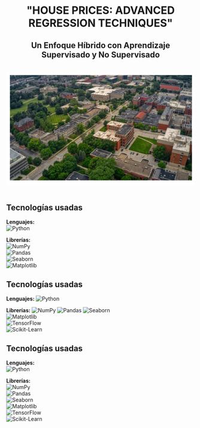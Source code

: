 <div align="center">

# "HOUSE PRICES: ADVANCED REGRESSION TECHNIQUES"  
## Un Enfoque Híbrido con Aprendizaje Supervisado y No Supervisado  
</div>

<br>
<div align="center">

  <img src="https://github.com/OscarDomPer/houses/blob/main/imaxes/0.png">
  
</div>

<br>

## Tecnologías usadas  

**Lenguajes:**  
![Python](https://img.shields.io/badge/-Python-3776AB?style=flat&logo=python&logoColor=white)  

**Librerías:**  
![NumPy](https://img.shields.io/badge/-NumPy-013243?style=flat&logo=numpy&logoColor=white)  
![Pandas](https://img.shields.io/badge/-Pandas-150458?style=flat&logo=pandas&logoColor=white)  
![Seaborn](https://img.shields.io/badge/-Seaborn-0095A7?style=flat&logo=plotly&logoColor=white)  
![Matplotlib](https://img.shields.io/badge/-Matplotlib-11557C?style=flat&logo=plotly&logoColor=white)  

## Tecnologías usadas

**Lenguajes:**
![Python](https://img.shields.io/badge/-Python-3776AB?style=flat&logo=python&logoColor=white)

**Librerías:**
![NumPy](https://img.shields.io/badge/-NumPy-013243?style=flat&logo=numpy&logoColor=white) 
![Pandas](https://img.shields.io/badge/-Pandas-150458?style=flat&logo=pandas&logoColor=white)
![Seaborn](https://img.shields.io/badge/-Seaborn-0095A7?style=flat&logo=plotly&logoColor=white)  
![Matplotlib](https://img.shields.io/badge/-Matplotlib-11557C?style=flat&logo=plotly&logoColor=white)  
![TensorFlow](https://img.shields.io/badge/-TensorFlow-FF6F00?style=flat&logo=tensorflow&logoColor=white)  
![Scikit-Learn](https://img.shields.io/badge/-Scikit--Learn-F7931E?style=flat&logo=scikitlearn&logoColor=white)  


## Tecnologías usadas  

**Lenguajes:**  
![Python](https://img.shields.io/badge/-Python-3776AB?style=flat&logo=python&logoColor=white)  

**Librerías:**  
![NumPy](https://img.shields.io/badge/-NumPy-013243?style=flat&logo=numpy&logoColor=white)  
![Pandas](https://img.shields.io/badge/-Pandas-150458?style=flat&logo=pandas&logoColor=white)  
![Seaborn](https://img.shields.io/badge/-Seaborn-0095A7?style=flat&logo=plotly&logoColor=white)  
![Matplotlib](https://img.shields.io/badge/-Matplotlib-11557C?style=flat&logo=plotly&logoColor=white)  
![TensorFlow](https://img.shields.io/badge/-TensorFlow-FF6F00?style=flat&logo=tensorflow&logoColor=white)  
![Scikit-Learn](https://img.shields.io/badge/-Scikit--Learn-F7931E?style=flat&logo=scikitlearn&logoColor=white)  
